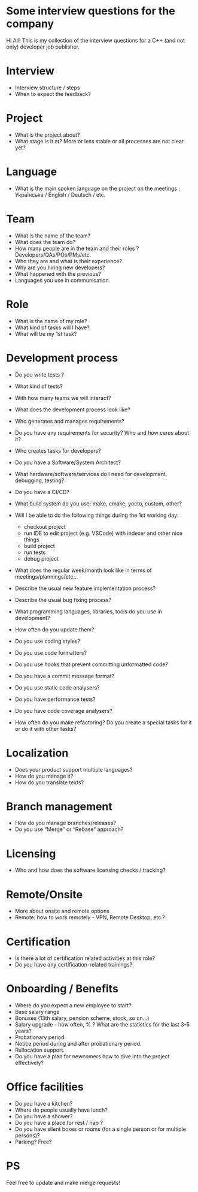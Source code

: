 Some interview questions for the company
========================================
Hi All! 
This is my collection of the interview questions for a C++ (and not only) developer job publisher.

Interview
=========
* Interview structure / steps
* When to expect the feedback?

Project
=======
* What is the project about?
* What stage is it at? More or less stable or all processes are not clear yet?

Language
========
* What is the main spoken language on the project on the meetings : Українська / English / Deutsch / etc.
 
Team
====
* What is the name of the team?
* What does the team do?
* How many people are in the team and their roles ? Developers/QAs/POs/PMs/etc.
* Who they are and what is their experience?
* Why are you hiring new developers?
* What happened with the previous?
* Languages you use in communication.

Role
====
* What is the name of my role?
* What kind of tasks will I have?
* What will be my 1st task? 

Development process
===================
* Do you write tests ?
* What kind of tests?
* With how many teams we will interact?
* What does the development process look like?
* Who generates and manages requirements?
* Do you have any requirements for security? Who and how cares about it?
* Who creates tasks for developers?
* Do you have a Software/System Architect?
* What hardware/software/services do I need for development, debugging, testing?
* Do you have a CI/CD?
* What build system do you use: make, cmake, yocto, custom, other?
* Will I be able to do the following things during the 1st working day:
  * checkout project
  * run IDE to edit project (e.g. VSCode) with indexer and other nice things
  * build project
  * run tests
  * debug project
    
* What does the regular week/month look like in terms of meetings/plannings/etc…

* Describe the usual new feature implementation process?
* Describe the usual bug fixing process?

* What programming languages, libraries, tools do you use in development?
* How often do you update them?

* Do you use coding styles? 
* Do you use code formatters? 
* Do you use hooks that prevent committing unformatted code? 
* Do you have a commit message format?
* Do you use static code analysers?
* Do you have performance tests?
* Do you have code coverage analysers?

* How often do you make refactoring? Do you create a special tasks for it or do it with other tasks?

Localization
============
* Does your product support multiple languages?
* How do you manage it?
* How do you translate texts?

Branch management
=================
* How do you manage branches/releases? 
* Do you use “Merge” or “Rebase” approach?

Licensing
=========
* Who and how does the software licensing checks / tracking?

Remote/Onsite
=============
* More about onsite and remote options
* Remote: how to work remotely - VPN, Remote Desktop, etc.?

Certification
=============
* Is there a lot of certification related activities at this role? 
* Do you have any certification-related trainings?

Onboarding / Benefits
=====================
* Where do you expect a new employee to start?
* Base salary range
* Bonuses (13th salary, pension scheme, stock, so on…)
* Salary upgrade - how often, % ? What are the statistics for the last 3-5 years?
* Probationary period.
* Notice period during and after probationary period.
* Rellocation support.
* Do you have a plan for newcomers how to dive into the project effectively? 

Office facilities
=================
* Do you have a kitchen? 
* Where do people usually have lunch?
* Do you have a shower?
* Do you have a place for rest / nap ?
* Do you have silent boxes or rooms (for a single person or for multiple persons)?
* Parking? Free?


PS
==
Feel free to update and make merge requests!
